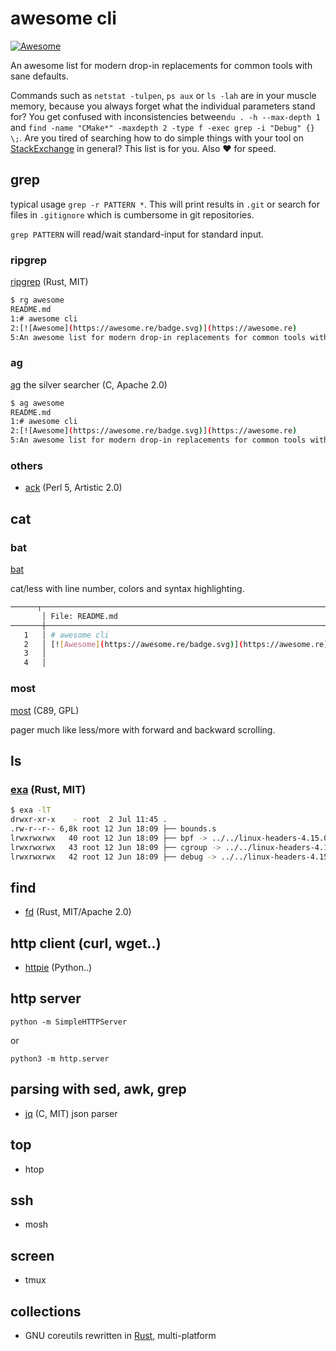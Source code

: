 # awesome cli
[![Awesome](https://awesome.re/badge.svg)](https://awesome.re)


An awesome list for modern drop-in replacements for common tools with sane defaults.

Commands such as `netstat -tulpen`, `ps aux` or `ls -lah` are in your muscle memory, because you always forget what the individual parameters stand for? You get confused with inconsistencies between`du . -h --max-depth 1` and `find -name "CMake*" -maxdepth 2 -type f -exec grep -i "Debug" {} \;`. Are you tired of searching how to do simple things with your tool on [StackExchange](https://unix.stackexchange.com/a/12904) in general? This list is for you.
Also ❤ for speed.

## grep

typical usage `grep -r PATTERN *`. This will print results in `.git` or search for files in `.gitignore` which is cumbersome in git repositories.

`grep PATTERN` will read/wait standard-input for standard input.

### ripgrep
[ripgrep](https://github.com/BurntSushi/ripgrep) (Rust, MIT)

```bash
$ rg awesome
README.md
1:# awesome cli
2:[![Awesome](https://awesome.re/badge.svg)](https://awesome.re)
5:An awesome list for modern drop-in replacements for common tools with sane defaults.
```

### ag
[ag](https://github.com/ggreer/the_silver_searcher) the silver searcher (C, Apache 2.0)
```bash
$ ag awesome
README.md
1:# awesome cli
2:[![Awesome](https://awesome.re/badge.svg)](https://awesome.re)
5:An awesome list for modern drop-in replacements for common tools with sane defaults.
```

### others
* [ack](https://beyondgrep.com) (Perl 5, Artistic 2.0)


## cat
### bat
[bat](https://github.com/sharkdp/bat)

cat/less with line number, colors and syntax highlighting.

```bash
──────┬────────────────────────────────────────────────────────────────────────
       │ File: README.md
───────┼────────────────────────────────────────────────────────────────────────
   1   │ # awesome cli
   2   │ [![Awesome](https://awesome.re/badge.svg)](https://awesome.re)
   3   │ 
   4   │ 
```

### most
[most](https://linux.die.net/man/1/most) (C89, GPL)

pager much like less/more with forward and backward scrolling.

## ls

### [exa](https://the.exa.website/) (Rust, MIT)

```bash
$ exa -lT
drwxr-xr-x    - root  2 Jul 11:45 .
.rw-r--r-- 6,8k root 12 Jun 18:09 ├── bounds.s
lrwxrwxrwx   40 root 12 Jun 18:09 ├── bpf -> ../../linux-headers-4.15.0-24/kernel/bpf
lrwxrwxrwx   43 root 12 Jun 18:09 ├── cgroup -> ../../linux-headers-4.15.0-24/kernel/cgroup
lrwxrwxrwx   42 root 12 Jun 18:09 ├── debug -> ../../linux-headers-4.15.0-24/kernel/debug
```

## find 

* [fd](https://github.com/sharkdp/fd) (Rust, MIT/Apache 2.0)

## http client (curl, wget..)

* [httpie](https://github.com/jakubroztocil/httpie) (Python..)

## http server

```
python -m SimpleHTTPServer
```

or 

```
python3 -m http.server
```

## parsing with sed, awk, grep

* [jq](https://stedolan.github.io/jq/) (C, MIT) json parser

## top

* htop

## ssh

* mosh

## screen

* tmux


## collections

* GNU coreutils rewritten in [Rust](https://github.com/uutils/coreutils), multi-platform
